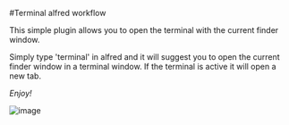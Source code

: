 #Terminal alfred workflow

This simple plugin allows you to open the terminal with the current finder window.

Simply type 'terminal' in alfred and it will suggest you to open the current finder window in a terminal window. 
If the terminal is active it will open a new tab.

*Enjoy!*

![image](https://raw.github.com/aXent/terminal-alfred-workflow/master/screenshots/screenshot1.png)
